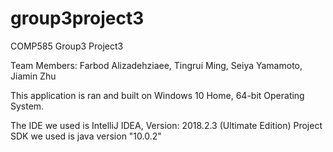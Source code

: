 # group3project3
COMP585 Group3 Project3

Team Members: Farbod Alizadehziaee, Tingrui Ming, Seiya Yamamoto, Jiamin Zhu

This application is ran and built on Windows 10 Home, 64-bit Operating System.

The IDE we used is IntelliJ IDEA, Version: 2018.2.3 (Ultimate Edition)
Project SDK we used is java version "10.0.2"

